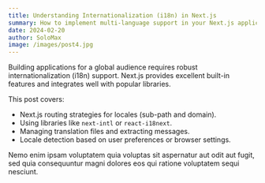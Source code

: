 ```yaml
---
title: Understanding Internationalization (i18n) in Next.js
summary: How to implement multi-language support in your Next.js applications.
date: 2024-02-20
author: SoloMax
image: /images/post4.jpg
---
```


Building applications for a global audience requires robust internationalization (i18n) support. Next.js provides excellent built-in features and integrates well with popular libraries.

This post covers:
- Next.js routing strategies for locales (sub-path and domain).
- Using libraries like `next-intl` or `react-i18next`.
- Managing translation files and extracting messages.
- Locale detection based on user preferences or browser settings.

Nemo enim ipsam voluptatem quia voluptas sit aspernatur aut odit aut fugit, sed quia consequuntur magni dolores eos qui ratione voluptatem sequi nesciunt.
